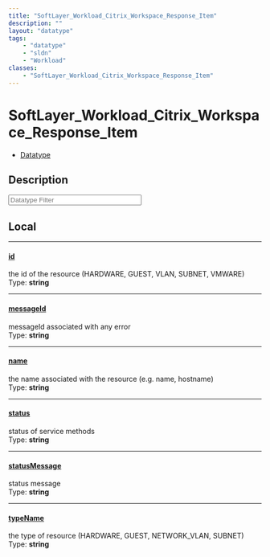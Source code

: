 ```yaml
---
title: "SoftLayer_Workload_Citrix_Workspace_Response_Item"
description: ""
layout: "datatype"
tags:
    - "datatype"
    - "sldn"
    - "Workload"
classes:
    - "SoftLayer_Workload_Citrix_Workspace_Response_Item"
---
```


# SoftLayer_Workload_Citrix_Workspace_Response_Item
<div id='service-datatype'>
    <ul id='sldn-reference-tabs'>
        <li id='datatype'> <a href='/reference/datatypes/SoftLayer_Workload_Citrix_Workspace_Response_Item' >Datatype</a></li>
    </ul>
</div>

## Description 








<!-- Filer BEGIN -->
<div class="view-filters">
        <div class="clearfix">
            <div class="search-input-box">
                <input placeholder="Datatype Filter" onkeyup="titleSearch(inputId='prop-input', divId='properties', elementClass='prop-row')" 
                    type="text" id="prop-input" value="" size="30" maxlength="128" class="form-text">
            </div>
        </div>
</div>
<!-- Filer END -->

<div id="properties" class="content">
<div id="localProperties" class="prop-content" >

## Local
<div class="prop-row">

-----
[id]: #id
#### [id]
the id of the resource (HARDWARE, GUEST, VLAN, SUBNET, VMWARE)  
<span class="type-label">Type: </span>**string**  



</div>
<div class="prop-row">

-----
[messageId]: #messageid
#### [messageId]
messageId associated with any error  
<span class="type-label">Type: </span>**string**  



</div>
<div class="prop-row">

-----
[name]: #name
#### [name]
the name associated with the resource (e.g. name, hostname)  
<span class="type-label">Type: </span>**string**  



</div>
<div class="prop-row">

-----
[status]: #status
#### [status]
status of service methods  
<span class="type-label">Type: </span>**string**  



</div>
<div class="prop-row">

-----
[statusMessage]: #statusmessage
#### [statusMessage]
status message  
<span class="type-label">Type: </span>**string**  



</div>
<div class="prop-row">

-----
[typeName]: #typename
#### [typeName]
the type of resource (HARDWARE, GUEST, NETWORK_VLAN, SUBNET)  
<span class="type-label">Type: </span>**string**  



</div>
</div>
<!-- LOCAL PROPERTY END -->

</div>


